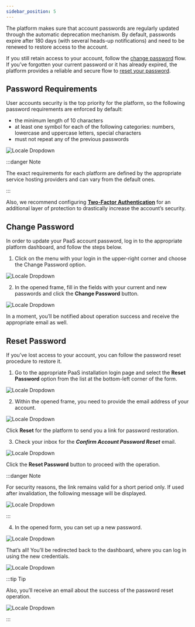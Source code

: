 ```yaml
---
sidebar_position: 5
---
```


The platform makes sure that account passwords are regularly updated through the automatic deprecation mechanism. By default, passwords expire after 180 days (with several heads-up notifications) and need to be renewed to restore access to the account.

If you still retain access to your account, follow the [change password](/docs/Account&Pricing/Account%20Password%20Reset#change-password) flow. If you’ve forgotten your current password or it has already expired, the platform provides a reliable and secure flow to [reset your password](/docs/Account&Pricing/Account%20Password%20Reset#reset-password).

## Password Requirements

User accounts security is the top priority for the platform, so the following password requirements are enforced by default:

- the minimum length of 10 characters
- at least one symbol for each of the following categories: numbers, lowercase and uppercase letters, special characters
- must not repeat any of the previous passwords

<div style={{
    display:'flex',
    justifyContent: 'center',
    margin: '0 0 1rem 0'
}}>

![Locale Dropdown](./img/AccountPasswordReset/01-password-requirements.png)

</div>

:::danger Note

The exact requirements for each platform are defined by the appropriate service hosting providers and can vary from the default ones.

:::

Also, we recommend configuring **[Two-Factor Authentication](/docs/Account&Pricing/Two-Factor%20Authentication)** for an additional layer of protection to drastically increase the account’s security.

## Change Password

In order to update your PaaS account password, log in to the appropriate platform dashboard, and follow the steps below.

1. Click on the menu with your login in the upper-right corner and choose the Change Password option.

<div style={{
    display:'flex',
    justifyContent: 'center',
    margin: '0 0 1rem 0'
}}>

![Locale Dropdown](./img/AccountPasswordReset/02-change-password-button.png)

</div>

2. In the opened frame, fill in the fields with your current and new passwords and click the **Change Password** button.

<div style={{
    display:'flex',
    justifyContent: 'center',
    margin: '0 0 1rem 0'
}}>

![Locale Dropdown](./img/AccountPasswordReset/03-change-password-dialog.png)

</div>

In a moment, you’ll be notified about operation success and receive the appropriate email as well.

## Reset Password

If you’ve lost access to your account, you can follow the password reset procedure to restore it.

1. Go to the appropriate PaaS installation login page and select the **Reset Password** option from the list at the bottom-left corner of the form.

<div style={{
    display:'flex',
    justifyContent: 'center',
    margin: '0 0 1rem 0'
}}>

![Locale Dropdown](./img/AccountPasswordReset/04-account-reset-password.png)

</div>

2. Within the opened frame, you need to provide the email address of your account.

<div style={{
    display:'flex',
    justifyContent: 'center',
    margin: '0 0 1rem 0'
}}>

![Locale Dropdown](./img/AccountPasswordReset/05-email-address-for-password-reset.png)

</div>

Click **Reset** for the platform to send you a link for password restoration.

3. Check your inbox for the **_Confirm Account Password Reset_** email.

<div style={{
    display:'flex',
    justifyContent: 'center',
    margin: '0 0 1rem 0'
}}>

![Locale Dropdown](./img/AccountPasswordReset/06-password-reset-confirmation-email.png)

</div>

Click the **Reset Password** button to proceed with the operation.

:::danger Note

For security reasons, the link remains valid for a short period only. If used after invalidation, the following message will be displayed.

<div style={{
    display:'flex',
    justifyContent: 'center',
    margin: '0 0 1rem 0'
}}>

![Locale Dropdown](./img/AccountPasswordReset/07-password-reset-expired-link.png)

</div>

:::

4. In the opened form, you can set up a new password.

<div style={{
    display:'flex',
    justifyContent: 'center',
    margin: '0 0 1rem 0'
}}>

![Locale Dropdown](./img/AccountPasswordReset/08-password-reset-form.png)

</div>

That’s all! You’ll be redirected back to the dashboard, where you can log in using the new credentials.

<div style={{
    display:'flex',
    justifyContent: 'center',
    margin: '0 0 1rem 0'
}}>

![Locale Dropdown](./img/AccountPasswordReset/09-account-password-changed.png)

</div>

:::tip Tip

Also, you’ll receive an email about the success of the password reset operation.

<div style={{
    display:'flex',
    justifyContent: 'center',
    margin: '0 0 1rem 0'
}}>

![Locale Dropdown](./img/AccountPasswordReset/10-account-password-changed-email.png)

</div>

:::
